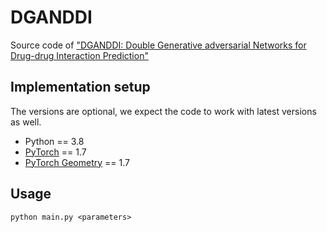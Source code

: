 # DGANDDI
Source code of ["DGANDDI: Double Generative adversarial Networks for Drug-drug Interaction Prediction"]() 
   


## Implementation setup
The versions are optional, we expect the code to work with latest versions as well.

* Python == 3.8
* [PyTorch](https://pytorch.org/) == 1.7
* [PyTorch Geometry](https://pytorch-geometric.readthedocs.io/) == 1.7

## Usage
    python main.py <parameters>
